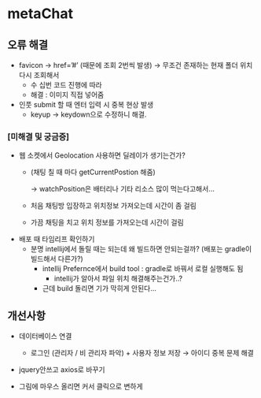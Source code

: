 # metaChat
## 오류 해결

- favicon → href=’#’ (때문에 조회 2번씩 발생) → 무조건 존재하는 현재 폴더 위치 다시 조회해서
    - 수 십번 코드 진행에 따라
    - 해결 : 이미지 직접 넣어줌
- 인풋 submit 할 때 엔터 입력 시 중복 현상 발생
    - keyup → keydown으로 수정하니 해결.
    

### [미해결 및 궁금증]

- 웹 소켓에서 Geolocation 사용하면 딜레이가 생기는건가?
    - (채팅 칠 때 마다 getCurrentPostion 해줌)
        
        → watchPosition은 배터리나 기타 리소스 많이 먹는다고해서… 
        
    - 처음 채팅방 입장하고 위치정보 가져오는데 시간이 좀 걸림
    - 가끔 채팅을 치고 위치 정보를 가져오는데 시간이 걸림
- 배포 때 타임리프 확인하기
    - 분명 intellij에서 돌릴 때는 되는데 왜 빌드하면 안되는걸까? (배포는 gradle이 빌드해서 다른가?)
        - intellij Prefernce에서 build tool : gradle로 바꿔서 로컬 실행해도 됨
            - intellij가 알아서 파일 위치 해결해주는건가..?
        - 근데 build 돌리면 기가 막히게 안된다…

## 개선사항

- 데이터베이스 연결
    - 로그인 (관리자 / 비 관리자 파악) + 사용자 정보 저장 → 아이디 중복 문제 해결

- jquery안쓰고 axios로 바꾸기
- 그림에 마우스 올리면 커서 클릭으로 변하게
